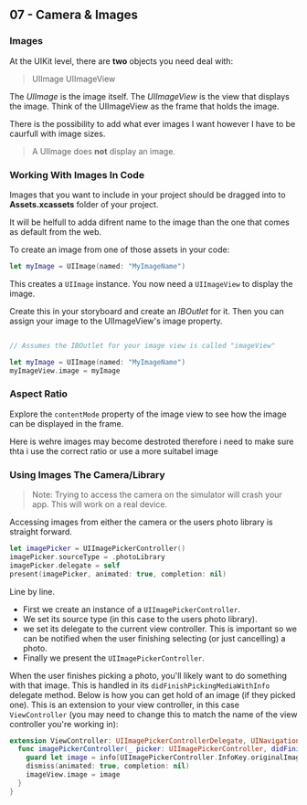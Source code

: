 ## 07 - Camera & Images

### Images

At the UIKit level, there are **two** objects you need deal with: 

>UIImage
>UIImageView

The *UIImage* is the image itself. The *UIImageView* is the view that displays the image. Think of the UIImageView as the frame that holds the image. 

There is the possibility to add what ever images I want however I have to be caurfull with image sizes.

>A UIImage does **not** display an image.

### Working With Images In Code 

Images that you want to include in your project should be dragged into to **Assets.xcassets** folder of your project. 

It will be helfull to adda difrent name to the image than the one that comes as default from the web.

To create an image from one of those assets in your code:

```swift 
let myImage = UIImage(named: "MyImageName")
```

This creates a `UIImage` instance. You now need a `UIImageView` to display the image. 

Create this in your storyboard and create an *IBOutlet* for it. Then you can assign your image to the UIImageView's image property. 

```swift

// Assumes the IBOutlet for your image view is called "imageView"

let myImage = UIImage(named: "MyImageName")
myImageView.image = myImage

```

### Aspect Ratio

Explore the `contentMode` property of the image view to see how the image can be displayed in the frame.

Here is wehre images may become destroted therefore i need to make sure thta i use the correct ratio or use a more suitabel image
### Using Images The Camera/Library

>Note: Trying to access the camera on the simulator will crash your app. This will work on a real device. 

Accessing images from either the camera or the users photo library is straight forward. 

```swift
let imagePicker = UIImagePickerController()
imagePicker.sourceType = .photoLibrary
imagePicker.delegate = self
present(imagePicker, animated: true, completion: nil)
```

Line by line. 
+ First we create an instance of a `UIImagePickerController`. 
+ We set its source type (in this case to the users photo library).
+ we set its delegate to the current view controller. This is important so we can be notified when the user finishing selecting (or just cancelling) a photo. 
+ Finally we present the `UIImagePickerController`.

When the user finishes picking a photo, you'll likely want to do something with that image. This is handled in its `didFinishPickingMediaWithInfo` delegate method. Below is how you can get hold of an image (if they picked one). This is an extension to your view controller, in this case `ViewController` (you may need to change this to match the name of the view controller you're working in):

```swift
extension ViewController: UIImagePickerControllerDelegate, UINavigationControllerDelegate {
  func imagePickerController(_ picker: UIImagePickerController, didFinishPickingMediaWithInfo info: [UIImagePickerController.InfoKey : Any]) {
    guard let image = info[UIImagePickerController.InfoKey.originalImage] as? UIImage else { return }
    dismiss(animated: true, completion: nil)
    imageView.image = image
  }
}
```




